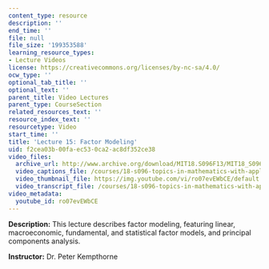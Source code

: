 ```yaml
---
content_type: resource
description: ''
end_time: ''
file: null
file_size: '199353588'
learning_resource_types:
- Lecture Videos
license: https://creativecommons.org/licenses/by-nc-sa/4.0/
ocw_type: ''
optional_tab_title: ''
optional_text: ''
parent_title: Video Lectures
parent_type: CourseSection
related_resources_text: ''
resource_index_text: ''
resourcetype: Video
start_time: ''
title: 'Lecture 15: Factor Modeling'
uid: f2cea03b-00fa-ec53-0ca2-ac8df352ce38
video_files:
  archive_url: http://www.archive.org/download/MIT18.S096F13/MIT18_S096F13_lec15_300k.mp4
  video_captions_file: /courses/18-s096-topics-in-mathematics-with-applications-in-finance-fall-2013/3e04e552d1255dc0a1df8a4a7eb2abf9_ro07evEWbCE.vtt
  video_thumbnail_file: https://img.youtube.com/vi/ro07evEWbCE/default.jpg
  video_transcript_file: /courses/18-s096-topics-in-mathematics-with-applications-in-finance-fall-2013/24f86bf6e7cf59caff4f8fe7c9485950_ro07evEWbCE.pdf
video_metadata:
  youtube_id: ro07evEWbCE
---
```


**Description:** This lecture describes factor modeling, featuring linear, macroeconomic, fundamental, and statistical factor models, and principal components analysis.

**Instructor:** Dr. Peter Kempthorne

